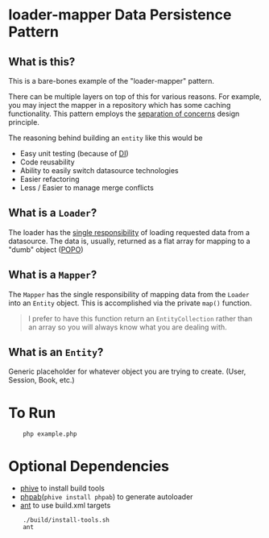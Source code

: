 # loader-mapper Data Persistence Pattern

## What is this?
This is a bare-bones example of the "loader-mapper" pattern.

There can be multiple layers on top of this for various reasons. For example, you may inject the mapper in a repository which has some caching functionality.  This pattern employs the [separation of concerns](https://en.wikipedia.org/wiki/Separation_of_concerns) design principle.

The reasoning behind building an `entity` like this would be 
 - Easy unit testing (because of [DI](https://en.wikipedia.org/wiki/Dependency_injection))
 - Code reusability
 - Ability to easily switch datasource technologies
 - Easier refactoring
 - Less / Easier to manage merge conflicts

## What is a `Loader`?
The loader has the [single responsibility](https://en.wikipedia.org/wiki/Single_responsibility_principle) of loading requested data from a datasource. The data is, usually, returned as a flat array for mapping to a "dumb" object ([POPO](https://en.wikipedia.org/wiki/Plain_old_Java_object)) 

## What is a `Mapper`?
The `Mapper` has the single responsibility of mapping data from the `Loader` into an `Entity` object.
This is accomplished via the private `map()` function.
> I prefer to have this function return an `EntityCollection` rather than an array so you will always know what you are dealing with.

## What is an `Entity`?
Generic placeholder for whatever object you are trying to create. (User, Session, Book, etc.)

# To Run
```    
    php example.php
```

# Optional Dependencies
 - [phive](https://github.com/phar-io/phive) to install build tools
 - [phpab](https://github.com/theseer/Autoload)(`phive install phpab`) to generate autoloader
 - [ant](http://ant.apache.org/manual/install.html) to use build.xml targets

``` 
    ./build/install-tools.sh
    ant
```

